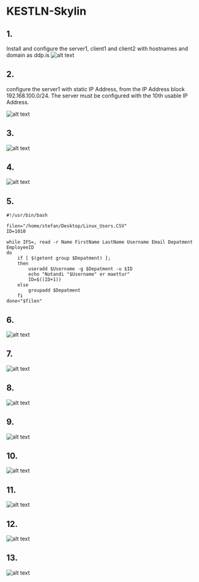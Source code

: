 # KESTLN-Skylin

## 1.
Install and configure the server1, client1 and client2 with hostnames and domain as ddp.is
![alt text]()

## 2.
configure the server1 with static IP Address, from the IP Address block 192.168.100.0/24.
The server must be configured with the 10th usable IP Address.

![alt text]()

## 3.
![alt text]()

## 4.
![alt text]()

## 5.
```shell
#!/usr/bin/bash

filen="/home/stefan/Desktop/Linux_Users.CSV"
ID=1010

while IFS=, read -r Name FirstName LastName Username Email Depatment EmployeeID 
do
	if [ $(getent group $Depatment) ];
	then
		useradd $Username -g $Depatment -u $ID
		echo "Notandi "$Username" er maettur"
		ID=$((ID+1))
	else
		groupadd $Depatment
	fi
done<"$filen"
```

## 6.
![alt text]()

## 7.
![alt text]()

## 8.
![alt text]()

## 9. 
![alt text]()

## 10.
![alt text]()

## 11.
![alt text]()

## 12.
![alt text]()

## 13.
![alt text]()
